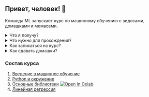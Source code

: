 ## Привет, человек! 🤖

Команда ML запускает курс по машинному обучению с видосами, домашками и мемаcами.

<details>
<summary>Что я получу?</summary>
<p>
  
* Курс проведёт от основ до решения реальной задачи и заложит базу для изучения более сложных тем.
* Из семинара "введение в машинное обучение" ты получшь обзор текущего состояния области машинного обучения, классификацию подходов и алгоритмов от классических до state-of-th-art.
* В ходе курса получишь минимальные навыки программирования на Python и представление о необходимом математическом аппарате.
* Опыт работы с базовыми библитеками, такими как numpy и matplotlib.
* Решишь задачу предсказания цен домов на реальных данных 🔥
* Получишь проверенный предодавателями дистрибутив в своём github <img width="20" src="https://image.flaticon.com/icons/svg/25/25231.svg">

</p>
</details>

<details>
<summary>Что нужно для прохождения?</summary>
<p> 
  
* Курс рассчитан на обычного разработчика, которому интересно погрузиться в Data Science и машинное обучение.
* Курс состоит из четырёх семинаров продолжительностью примерно в полтора-два часа каждый.
* Для успешного прохождения курса нужно выполнить домашние задания, где вам нужно будет самостоятельно реализовать часть алгоритмов. 
* Домашние задания можно выполнять где угодно, не обязательно устанавливать окружение, достаточно просто дописать код в заранее подготовленных ноутбуках в Google Colab, запустить которые можно просто тыкнув на кнопку [![Open In Colab](https://colab.research.google.com/assets/colab-badge.svg)](https://colab.research.google.com/github/mts-machines-learn/ml-course-dec2019/blob/dev/3.%20%D0%9E%D1%81%D0%BD%D0%BE%D0%B2%D0%BD%D1%8B%D0%B5%20%D0%B1%D0%B8%D0%B1%D0%BB%D0%B8%D0%BE%D1%82%D0%B5%D0%BA%D0%B8/Lesson_3.ipynb)

</p>
</details>

<details>
<summary>Как записаться на курс?</summary>
<p>
  
* coming soon

</p>
</details>

<details>
<summary>Как сдавать домашки?</summary>
<p> 

Для выполнения и сдачи домашек достаточно `google colab`, который позволяет выполнять код онлайн в облаке, и github, который предоставляет мощный инструмент для ревью кода специалистами. Чтобы успешно пройти курс и получить крутой репозиторий нужно выполнить следующие шаги:

1. Форкнуть этот репозиторий себе кнопкой <img height="40" src="https://upload.wikimedia.org/wikipedia/commons/3/38/GitHub_Fork_Button.png"> на самом верху страницы. 
2. Открыть ноутбук занятия в составе курса на этой странице или предпросмотра самого ноутбука в этом репозитории, например [Основные библиотеки](./3.%20%D0%9E%D1%81%D0%BD%D0%BE%D0%B2%D0%BD%D1%8B%D0%B5%20%D0%B1%D0%B8%D0%B1%D0%BB%D0%B8%D0%BE%D1%82%D0%B5%D0%BA%D0%B8/Lesson_3.ipynb)
3. Есть несколько способов открыть ноутбук для работы:
    * Самый простой способ выполнить и сохранить доработанный ноутбук себе в репозиторий - использовать [расширение для chrome](https://chrome.google.com/webstore/detail/open-in-colab/iogfkhleblhcpcekbiedikdehleodpjo), которое откроет в `colab` ноутбук именно из вашего репозитория и его можно будет сохранить в прямо ваш репозиторий одной кнопкой. 
    * Если вы откроете ноутбук кнопкой ![Open In Colab](https://colab.research.google.com/assets/colab-badge.svg), то изменённый ноутбук можно будет залить в ваш репозиторий только сохранив из `colab` как файл.
    * Если вы хотите выполнить код на своей машине, клонируйте репозиторий и устанавливайте окружение, как рассказывается на семинаре "Python и окружение".
4. Выполняете ноутбук, пишите код в ячейках.
5. Закомитьте ноутбук в ваш репозиторий. 
    * Если ноутбук открыт расширением, то сохраняете `File->Save a copy in Github...`,  будет предложен сразу ваш репозиторий и нужно только нажать `ok`. 
    * Если вы открывали ноутбук кнопкой ![Open In Colab](https://colab.research.google.com/assets/colab-badge.svg), то нужно сохранить файл `File->Download .ipynb`. Сохранённый файл закомитить в репозиторий через интерфейс github `Upload file` или через командную строку в ветку `dev`.
    * Если вы запускали ноутбук локально _like a profi_, файл нужно закоммитить в репозиторий через интерфейс github `Upload file` или через командную строку в ветку `dev`.
6. Ваш код с machine learning на github! Чтобы его отревьювил преподаватель, нужно пригласить его для коллаборации в ваш репозиторий. Наверху страницы вашего репозитория есть кнопка `Settings`, далее `Collaborator` и вбиваете `username` преподавателя, полученный при регистрации на курс.
7. Для ревью домашней работы нужно сделать `pull request` из ветки `dev` в ветку `master` вашего репозитория,  сделать это можно прямо на странице репозитория кнопкой  `New pull request` или из командной строки. 
8. На странице созданного `Pull request` спава есть поле `Revievers`, - когда преподаватель примет приглашение на коллаборацию его ник появиться в списке ревьюверов и можно будет пригласить его.
9. Когда преподаватель посмотрит и прокомментирует ваше решение вы получите письмо на почту. При внесении исправлений или заливки новой домашней работы нужно нажать `re-request review` там же, где вы выбирали ревьювера.
10. 🎇🎆 Преподаватель принял ваше домашнее задание вы делаете `merge`  и на гитхабе у вас отличный репозиторий с  machine learning! 

</details>

### Состав курса

1. [Введение в машинное обучение](https://docs.google.com/presentation/d/1YWKiDTNDOX4lxNjyxqV1brSXZOzV-LqRiSsqxCZeRfE/edit?usp=sharing)
2. [Python и окружение](https://github.com/mts-machines-learn/ml-course-dec2019)
3. [Основные библиотеки](./3.%20%D0%9E%D1%81%D0%BD%D0%BE%D0%B2%D0%BD%D1%8B%D0%B5%20%D0%B1%D0%B8%D0%B1%D0%BB%D0%B8%D0%BE%D1%82%D0%B5%D0%BA%D0%B8/Lesson_3.ipynb) [![Open In Colab](https://colab.research.google.com/assets/colab-badge.svg)](https://colab.research.google.com/github/mts-machines-learn/ml-course-dec2019/blob/dev/3.%20%D0%9E%D1%81%D0%BD%D0%BE%D0%B2%D0%BD%D1%8B%D0%B5%20%D0%B1%D0%B8%D0%B1%D0%BB%D0%B8%D0%BE%D1%82%D0%B5%D0%BA%D0%B8/Lesson_3.ipynb)
4. [Линейная регрессия](https://github.com/mts-machines-learn/ml-course-dec2019)
